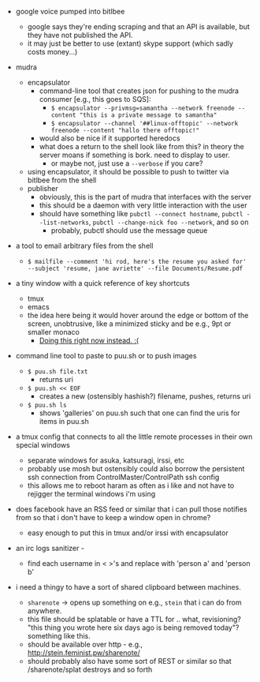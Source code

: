 * google voice pumped into bitlbee
	* google says they're ending scraping and that an API is available, but they have not published the API.
	* it may just be better to use (extant) skype support (which sadly costs money...)

* mudra
	* encapsulator
		* command-line tool that creates json for pushing to the mudra consumer [e.g., this goes to SQS]:
			* `$ encapsulator --privmsg=samantha --network freenode --content "this is a private message to samantha"`
			* `$ encapsulator --channel '##linux-offtopic' --network freenode --content "hallo there offtopic!"`
		* would also be nice if it supported heredocs
		* what does a return to the shell look like from this? in theory the server moans if something is bork. need to display to user.
			* or maybe not, just use a `--verbose` if you care?
	* using encapsulator, it should be possible to push to twitter via bitlbee from the shell
	* publisher
		* obviously, this is the part of mudra that interfaces with the server
		* this should be a daemon with very little interaction with the user
		* should have something like `pubctl --connect hostname`, `pubctl --list-networks`, `pubctl --change-nick foo --network`, and so on
			* probably, pubctl should use the message queue

* a tool to email arbitrary files from the shell
	* `$ mailfile --comment 'hi rod, here's the resume you asked for' --subject 'resume, jane avriette' --file Documents/Resume.pdf`

* a tiny window with a quick reference of key shortcuts
	* tmux
	* emacs
	* the idea here being it would hover around the edge or bottom of the screen, unobtrusive, like a minimized sticky and be e.g., 9pt or smaller monaco
		* [Doing this right now instead. :(](http://puu.sh/5V6wt.png)

* command line tool to paste to puu.sh or to push images
	* `$ puu.sh file.txt`
		* returns uri
	* `$ puu.sh << EOF`
		* creates a new (ostensibly hashish?) filename, pushes, returns uri
	* `$ puu.sh ls`
		* shows 'galleries' on puu.sh such that one can find the uris for items in puu.sh

* a tmux config that connects to all the little remote processes in their own special windows
	* separate windows for asuka, katsuragi, irssi, etc
	* probably use mosh but ostensibly could also borrow the persistent ssh connection from ControlMaster/ControlPath ssh config
	* this allows me to reboot haram as often as i like and not have to rejigger the terminal windows i'm using

* does facebook have an RSS feed or similar that i can pull those notifies from so that i don't have to keep a window open in chrome?
	* easy enough to put this in tmux and/or irssi with encapsulator

* an irc logs sanitizer -
	* find each username in < >'s and replace with 'person a' and 'person b'

* i need a thingy to have a sort of shared clipboard between machines.
    * `sharenote` -> opens up something on e.g., `stein` that i can do from anywhere.
    * this file should be splatable or have a TTL for .. what, revisioning? "this thing you wrote here six days ago is being removed today"? something like this.
    * should be available over http - e.g., http://stein.feminist.pw/sharenote/
    * should probably also have some sort of REST or similar so that /sharenote/splat destroys and so forth
